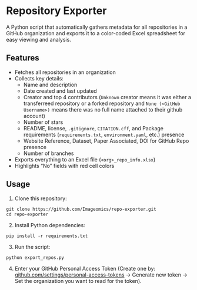 # Repository Exporter

A Python script that automatically gathers metadata for all repositories in a GitHub organization and exports it to a color-coded Excel spreadsheet for easy viewing and analysis.

## Features
- Fetches all repositories in an organization  
- Collects key details:
  - Name and description  
  - Date created and last updated  
  - Creator and top 4 contributors (`Unknown` creator means it was either a transferreed repository or a forked repository and `None (<GitHub Username>)` means there was no full name attached to their github account)
  - Number of stars 
  - README, license, `.gitignore`, `CITATION.cff`, and Package requirements (`requirements.txt`, `environment.yaml`, etc.) presence   
  - Website Reference, Dataset, Paper Associated, DOI for GitHub Repo presence
  - Number of branches
- Exports everything to an Excel file (`<org>_repo_info.xlsx`)  
- Highlights “No” fields with red cell colors  

## Usage

1. Clone this repository:
```
git clone https://github.com/Imageomics/repo-exporter.git
cd repo-exporter
```

2. Install Python dependencies:
```
pip install -r requirements.txt
```

3. Run the script:
```
python export_repos.py
```

4. Enter your GitHub Personal Access Token (Create one by: [github.com/settings/personal-access-tokens](https://github.com/settings/personal-access-tokens) -> Generate new token -> Set the organization you want to read for the token).
